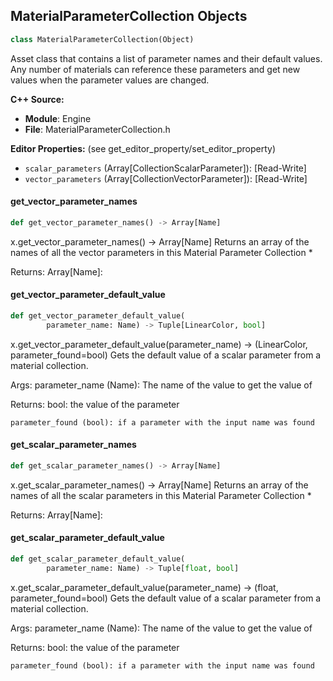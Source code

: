 ## MaterialParameterCollection Objects

```python
class MaterialParameterCollection(Object)
```

Asset class that contains a list of parameter names and their default values.
Any number of materials can reference these parameters and get new values when the parameter values are changed.

**C++ Source:**

- **Module**: Engine
- **File**: MaterialParameterCollection.h

**Editor Properties:** (see get_editor_property/set_editor_property)

- ``scalar_parameters`` (Array[CollectionScalarParameter]):  [Read-Write]
- ``vector_parameters`` (Array[CollectionVectorParameter]):  [Read-Write]

<a id="unreal.MaterialParameterCollection.get_vector_parameter_names"></a>

#### get_vector_parameter_names

```python
def get_vector_parameter_names() -> Array[Name]
```

x.get_vector_parameter_names() -> Array[Name]
Returns an array of the names of all the vector parameters in this Material Parameter Collection *

Returns:
    Array[Name]:

<a id="unreal.MaterialParameterCollection.get_vector_parameter_default_value"></a>

#### get_vector_parameter_default_value

```python
def get_vector_parameter_default_value(
        parameter_name: Name) -> Tuple[LinearColor, bool]
```

x.get_vector_parameter_default_value(parameter_name) -> (LinearColor, parameter_found=bool)
Gets the default value of a scalar parameter from a material collection.

Args:
    parameter_name (Name): The name of the value to get the value of

Returns:
    bool: the value of the parameter

    parameter_found (bool): if a parameter with the input name was found

<a id="unreal.MaterialParameterCollection.get_scalar_parameter_names"></a>

#### get_scalar_parameter_names

```python
def get_scalar_parameter_names() -> Array[Name]
```

x.get_scalar_parameter_names() -> Array[Name]
Returns an array of the names of all the scalar parameters in this Material Parameter Collection *

Returns:
    Array[Name]:

<a id="unreal.MaterialParameterCollection.get_scalar_parameter_default_value"></a>

#### get_scalar_parameter_default_value

```python
def get_scalar_parameter_default_value(
        parameter_name: Name) -> Tuple[float, bool]
```

x.get_scalar_parameter_default_value(parameter_name) -> (float, parameter_found=bool)
Gets the default value of a scalar parameter from a material collection.

Args:
    parameter_name (Name): The name of the value to get the value of

Returns:
    bool: the value of the parameter

    parameter_found (bool): if a parameter with the input name was found

<a id="unreal.MeshMergeCullingVolume"></a>